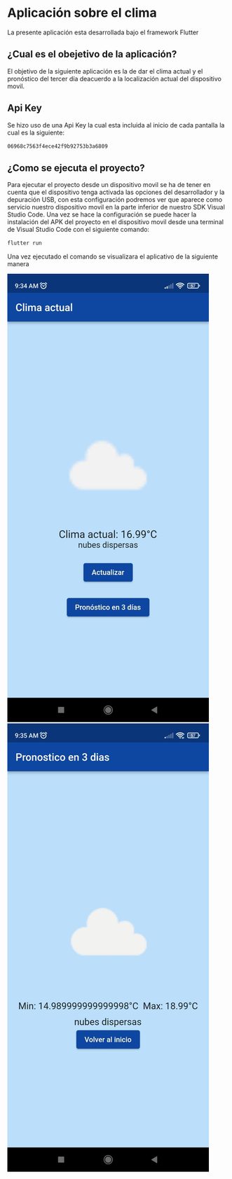 # Aplicación sobre el clima

La presente aplicación esta desarrollada bajo el framework Flutter

## ¿Cual es el obejetivo de la aplicación?

El objetivo de la siguiente aplicación es la de dar el clima actual
y el pronóstico del tercer día deacuerdo a la localización actual
del dispositivo movil.

## Api Key

Se hizo uso de una Api Key la cual esta incluida al inicio de cada pantalla la cual es la siguiente:

```sh
06968c7563f4ece42f9b92753b3a6809
```

## ¿Como se ejecuta el proyecto?

Para ejecutar el proyecto desde un dispositivo movil se ha de tener 
en cuenta que el dispositivo tenga activada las opciones del desarrollador 
y la depuración USB, con esta configuración podremos ver que aparece como servicio
nuestro dispositivo movil en la parte inferior de nuestro SDK Visual Studio Code.
Una vez se hace la configuración se puede hacer la instalación del APK
del proyecto en el dispositivo movil desde una terminal de Visual Studio Code con el siguiente comando:

```sh
flutter run
```
Una vez ejecutado el comando se visualizara el aplicativo de la siguiente manera

![](https://github.com/CarlosManchego343/AplicacionClima/blob/main/Captura%20de%20pantalla%20inicial.jpeg)
![](https://github.com/CarlosManchego343/AplicacionClima/blob/main/Captura%20de%20pantalla%20pronostico.jpeg)



